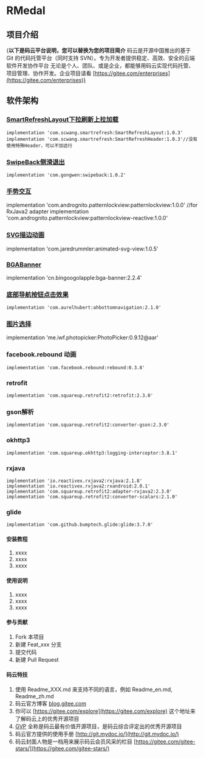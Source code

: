 # RMedal

## 项目介绍
{**以下是码云平台说明，您可以替换为您的项目简介**
码云是开源中国推出的基于 Git 的代码托管平台（同时支持 SVN）。专为开发者提供稳定、高效、安全的云端软件开发协作平台
无论是个人、团队、或是企业，都能够用码云实现代码托管、项目管理、协作开发。企业项目请看 [https://gitee.com/enterprises](https://gitee.com/enterprises)}

## 软件架构

### [SmartRefreshLayout下拉刷新上拉加载 ](https://github.com/scwang90/SmartRefreshLayout)
    implementation 'com.scwang.smartrefresh:SmartRefreshLayout:1.0.3'
    implementation 'com.scwang.smartrefresh:SmartRefreshHeader:1.0.3'//没有使用特殊Header，可以不加这行

### [SwipeBack侧滑退出](https://github.com/gongwen/SwipeBackLayout)
    implementation 'com.gongwen:swipeback:1.0.2'

### [手势交互](https://github.com/aritraroy/PatternLockView)
   implementation 'com.andrognito.patternlockview:patternlockview:1.0.0'
   //for RxJava2 adapter
   implementation 'com.andrognito.patternlockview:patternlockview-reactive:1.0.0'

### [SVG描边动画](http://blog.csdn.net/leaf_130/article/details/54848071)
   implementation 'com.jaredrummler:animated-svg-view:1.0.5'

### [BGABanner](https://github.com/bingoogolapple/BGABanner-Android)
   implementation 'cn.bingoogolapple:bga-banner:2.2.4'

### [底部导航按钮点击效果](https://github.com/aurelhubert/ahbottomnavigation)
    implementation 'com.aurelhubert:ahbottomnavigation:2.1.0'

### [图片选择](https://github.com/donglua/PhotoPicker)
   implementation 'me.iwf.photopicker:PhotoPicker:0.9.12@aar'

### facebook.rebound 动画
    implementation 'com.facebook.rebound:rebound:0.3.8'
### retrofit
    implementation 'com.squareup.retrofit2:retrofit:2.3.0'
### gson解析
    implementation 'com.squareup.retrofit2:converter-gson:2.3.0'
### okhttp3
    implementation 'com.squareup.okhttp3:logging-interceptor:3.8.1'
### rxjava
    implementation 'io.reactivex.rxjava2:rxjava:2.1.8'
    implementation 'io.reactivex.rxjava2:rxandroid:2.0.1'
    implementation 'com.squareup.retrofit2:adapter-rxjava2:2.3.0'
    implementation 'com.squareup.retrofit2:converter-scalars:2.1.0'
### glide
    implementation 'com.github.bumptech.glide:glide:3.7.0'



#### 安装教程

1. xxxx
2. xxxx
3. xxxx

#### 使用说明

1. xxxx
2. xxxx
3. xxxx

#### 参与贡献

1. Fork 本项目
2. 新建 Feat_xxx 分支
3. 提交代码
4. 新建 Pull Request


#### 码云特技

1. 使用 Readme\_XXX.md 来支持不同的语言，例如 Readme\_en.md, Readme\_zh.md
2. 码云官方博客 [blog.gitee.com](https://blog.gitee.com)
3. 你可以 [https://gitee.com/explore](https://gitee.com/explore) 这个地址来了解码云上的优秀开源项目
4. [GVP](https://gitee.com/explore) 全称是码云最有价值开源项目，是码云综合评定出的优秀开源项目
5. 码云官方提供的使用手册 [http://git.mydoc.io/](http://git.mydoc.io/)
6. 码云封面人物是一档用来展示码云会员风采的栏目 [https://gitee.com/gitee-stars/](https://gitee.com/gitee-stars/)